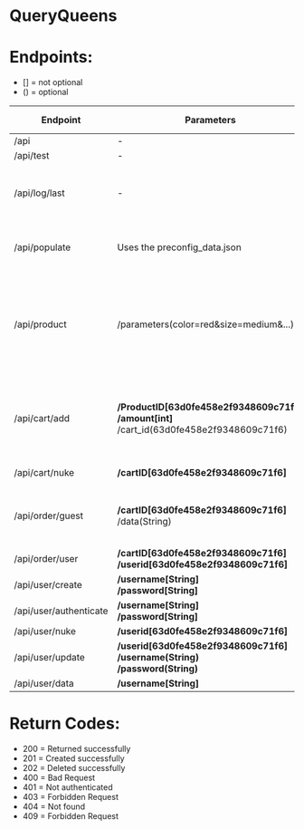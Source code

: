# QueryQueens

# Endpoints:
 
+ [] = not optional
+ () = optional

| Endpoint               | Parameters                                                                                         | Return type | Function                                                                                         |
|------------------------|----------------------------------------------------------------------------------------------------|-------------|--------------------------------------------------------------------------------------------------|
| /api                   | -                                                                                                  | String      | testing                                                                                          |
| /api/test              | -                                                                                                  | String      | testing                                                                                          |
| /api/log/last          | -                                                                                                  | json        | Returns the timestamp of the last POST call                                                      |
| /api/populate          | Uses the preconfig_data.json                                                                       | String      | Filling the database with test data                                                              |
| /api/product           | /parameters(color=red&size=medium&...)                                                             | json        | Returns all products fitting the given parameters <br/>If none are provided returns all products |
| /api/cart/add          | **/ProductID[63d0fe458e2f9348609c71f4] <br/>/amount[int]** <br/>/cart_id(63d0fe458e2f9348609c71f6) | String      | Adds a Product to a cart <br/>If no ID is provided creates a new cart                            |
| /api/cart/nuke         | **/cartID[63d0fe458e2f9348609c71f6]**                                                              | String      | Deletes a cart                                                                                   |
| /api/order/guest       | **/cartID[63d0fe458e2f9348609c71f6]** <br/>/data(String)                                           | String      | Creates an order from an existing cart as a guest user                                           |
| /api/order/user        | **/cartID[63d0fe458e2f9348609c71f6] <br/>/userid[63d0fe458e2f9348609c71f6]**                       | test        | testing                                                                                          |
| /api/user/create       | **/username[String] <br/>/password[String]**                                                       | test        | testing                                                                                          |
| /api/user/authenticate | **/username[String] <br/>/password[String]**                                                       | test        | testing                                                                                          |
| /api/user/nuke         | **/userid[63d0fe458e2f9348609c71f6]**                                                              | test        | testing                                                                                          |
| /api/user/update       | **/userid[63d0fe458e2f9348609c71f6] <br/>/username(String) <br/>/password(String)**                | test        | testing                                                                                          |
| /api/user/data         | **/username[String]**                                                                              | test        | testing                                                                                          |

# Return Codes:

+ 200 = Returned successfully
+ 201 = Created successfully
+ 202 = Deleted successfully
+ 400 = Bad Request
+ 401 = Not authenticated
+ 403 = Forbidden Request
+ 404 = Not found
+ 409 = Forbidden Request